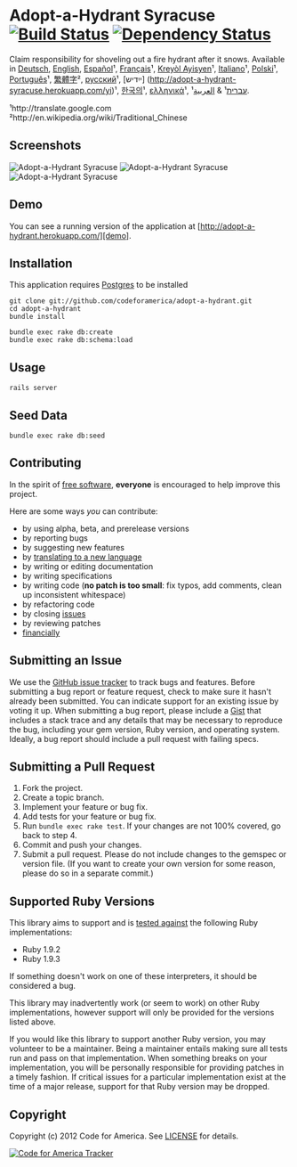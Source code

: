 <!-- http://answers.yahoo.com/question/index?qid=20101015130208AAIWWGO -->
# Adopt-a-Hydrant Syracuse [![Build Status](https://secure.travis-ci.org/ahcarpenter/adopt-a-hydrant.png?branch=master)][travis] [![Dependency Status](https://gemnasium.com/ahcarpenter/adopt-a-hydrant.png?travis)][gemnasium]
Claim responsibility for shoveling out a fire hydrant after it snows. Available in [Deutsch](http://adopt-a-hydrant-syracuse.herokuapp.com/de), [English](http://adopt-a-hydrant-syracuse.herokuapp.com/en), [Español](http://adopt-a-hydrant-syracuse.herokuapp.com/es)¹, [Français](http://adopt-a-hydrant-syracuse.herokuapp.com/fr)¹, [Kreyòl Ayisyen](http://adopt-a-hydrant-syracuse.herokuapp.com/ht)¹, [Italiano](http://adopt-a-hydrant-syracuse.herokuapp.com/it)¹, [Polski](http://adopt-a-hydrant-syracuse.herokuapp.com/pl)¹, [Português](http://adopt-a-hydrant-syracuse.herokuapp.com/pt)¹, [繁體字](http://adopt-a-hydrant-syracuse.herokuapp.com/cn)², [русский](http://adopt-a-hydrant-syracuse.herokuapp.com/ru)¹, [ייִדיש] (http://adopt-a-hydrant-syracuse.herokuapp.com/yi)¹, [한국의](http://adopt-a-hydrant-syracuse.herokuapp.com/kr)¹, [ελληνικά](http://adopt-a-hydrant-syracuse.herokuapp.com/gr)¹, [עברית](http://adopt-a-hydrant-syracuse.herokuapp.com/iw)¹ & [العربية](http://adopt-a-hydrant-syracuse.herokuapp.com/ar)¹.

¹http://translate.google.com<br>
²http://en.wikipedia.org/wiki/Traditional_Chinese

[travis]: http://travis-ci.org/ahcarpenter/adopt-a-hydrant
[gemnasium]: https://gemnasium.com/ahcarpenter/adopt-a-hydrant

## <a name="screenshots"></a>Screenshots
![Adopt-a-Hydrant Syracuse](https://github.com/ahcarpenter/adopt-a-hydrant/raw/master/screenshot13.png "Adopt-a-Hydrant Syracuse")
![Adopt-a-Hydrant Syracuse](https://github.com/ahcarpenter/adopt-a-hydrant/raw/master/screenshot15.png "Adopt-a-Hydrant Syracuse")
![Adopt-a-Hydrant Syracuse](https://github.com/ahcarpenter/adopt-a-hydrant/raw/master/screenshot17.png "Adopt-a-Hydrant Syracuse")

## <a name="demo"></a>Demo
You can see a running version of the application at
[http://adopt-a-hydrant.herokuapp.com/][demo].

[demo]: http://adopt-a-hydrant.herokuapp.com/

## <a name="installation"></a>Installation
This application requires [Postgres](http://www.postgresql.org/) to be installed

    git clone git://github.com/codeforamerica/adopt-a-hydrant.git
    cd adopt-a-hydrant
    bundle install

    bundle exec rake db:create
    bundle exec rake db:schema:load

## <a name="usage"></a>Usage
    rails server

## <a name="usage"></a>Seed Data
    bundle exec rake db:seed

## <a name="contributing"></a>Contributing
In the spirit of [free software][free-sw], **everyone** is encouraged to help
improve this project.

[free-sw]: http://www.fsf.org/licensing/essays/free-sw.html

Here are some ways *you* can contribute:

* by using alpha, beta, and prerelease versions
* by reporting bugs
* by suggesting new features
* by [translating to a new language][locales]
* by writing or editing documentation
* by writing specifications
* by writing code (**no patch is too small**: fix typos, add comments, clean up
  inconsistent whitespace)
* by refactoring code
* by closing [issues][]
* by reviewing patches
* [financially][]

[locales]: https://github.com/codeforamerica/adopt-a-hydrant/tree/master/config/locales
[issues]: https://github.com/codeforamerica/adopt-a-hydrant/issues
[financially]: https://secure.codeforamerica.org/page/contribute

## <a name="issues"></a>Submitting an Issue
We use the [GitHub issue tracker][issues] to track bugs and features. Before
submitting a bug report or feature request, check to make sure it hasn't
already been submitted. You can indicate support for an existing issue by
voting it up. When submitting a bug report, please include a [Gist][] that
includes a stack trace and any details that may be necessary to reproduce the
bug, including your gem version, Ruby version, and operating system. Ideally, a
bug report should include a pull request with failing specs.

[gist]: https://gist.github.com/

## <a name="pulls"></a>Submitting a Pull Request
1. Fork the project.
2. Create a topic branch.
3. Implement your feature or bug fix.
4. Add tests for your feature or bug fix.
5. Run `bundle exec rake test`. If your changes are not 100% covered, go back
   to step 4.
6. Commit and push your changes.
7. Submit a pull request. Please do not include changes to the gemspec or
   version file. (If you want to create your own version for some reason,
   please do so in a separate commit.)

## <a name="versions"></a>Supported Ruby Versions
This library aims to support and is [tested against][travis] the following Ruby
implementations:

* Ruby 1.9.2
* Ruby 1.9.3

If something doesn't work on one of these interpreters, it should be considered
a bug.

This library may inadvertently work (or seem to work) on other Ruby
implementations, however support will only be provided for the versions listed
above.

If you would like this library to support another Ruby version, you may
volunteer to be a maintainer. Being a maintainer entails making sure all tests
run and pass on that implementation. When something breaks on your
implementation, you will be personally responsible for providing patches in a
timely fashion. If critical issues for a particular implementation exist at the
time of a major release, support for that Ruby version may be dropped.

## <a name="copyright"></a>Copyright
Copyright (c) 2012 Code for America. See [LICENSE][] for details.

[license]: https://github.com/codeforamerica/adopt-a-hydrant/blob/master/LICENSE.md

[![Code for America Tracker](http://stats.codeforamerica.org/codeforamerica/adopt-a-hydrant.png)][tracker]

[tracker]: http://stats.codeforamerica.org/projects/adopt-a-hydrant